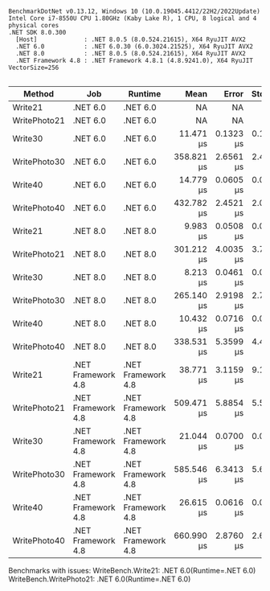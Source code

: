 ```

BenchmarkDotNet v0.13.12, Windows 10 (10.0.19045.4412/22H2/2022Update)
Intel Core i7-8550U CPU 1.80GHz (Kaby Lake R), 1 CPU, 8 logical and 4 physical cores
.NET SDK 8.0.300
  [Host]             : .NET 8.0.5 (8.0.524.21615), X64 RyuJIT AVX2
  .NET 6.0           : .NET 6.0.30 (6.0.3024.21525), X64 RyuJIT AVX2
  .NET 8.0           : .NET 8.0.5 (8.0.524.21615), X64 RyuJIT AVX2
  .NET Framework 4.8 : .NET Framework 4.8.1 (4.8.9241.0), X64 RyuJIT VectorSize=256


```
| Method       | Job                | Runtime            | Mean       | Error     | StdDev    | Median     | Gen0     | Gen1     | Gen2     | Allocated  |
|------------- |------------------- |------------------- |-----------:|----------:|----------:|-----------:|---------:|---------:|---------:|-----------:|
| Write21      | .NET 6.0           | .NET 6.0           |         NA |        NA |        NA |         NA |       NA |       NA |       NA |         NA |
| WritePhoto21 | .NET 6.0           | .NET 6.0           |         NA |        NA |        NA |         NA |       NA |       NA |       NA |         NA |
| Write30      | .NET 6.0           | .NET 6.0           |  11.471 μs | 0.1323 μs | 0.1237 μs |  11.486 μs |   3.8452 |        - |        - |   15.75 KB |
| WritePhoto30 | .NET 6.0           | .NET 6.0           | 358.821 μs | 2.6561 μs | 2.4846 μs | 358.289 μs | 136.2305 | 136.2305 | 136.2305 |  734.42 KB |
| Write40      | .NET 6.0           | .NET 6.0           |  14.779 μs | 0.0605 μs | 0.0566 μs |  14.784 μs |   4.2725 |        - |        - |   17.47 KB |
| WritePhoto40 | .NET 6.0           | .NET 6.0           | 432.782 μs | 2.4521 μs | 2.0476 μs | 432.648 μs | 234.8633 | 234.8633 | 234.8633 | 1051.28 KB |
| Write21      | .NET 8.0           | .NET 8.0           |   9.983 μs | 0.0508 μs | 0.0475 μs |   9.980 μs |   4.0894 |        - |        - |   16.73 KB |
| WritePhoto21 | .NET 8.0           | .NET 8.0           | 301.212 μs | 4.0035 μs | 3.7449 μs | 301.860 μs | 142.5781 | 142.5781 | 142.5781 |  770.84 KB |
| Write30      | .NET 8.0           | .NET 8.0           |   8.213 μs | 0.0461 μs | 0.0431 μs |   8.207 μs |   3.8452 |        - |        - |   15.75 KB |
| WritePhoto30 | .NET 8.0           | .NET 8.0           | 265.140 μs | 2.9198 μs | 2.7311 μs | 265.313 μs | 136.2305 | 136.2305 | 136.2305 |  734.42 KB |
| Write40      | .NET 8.0           | .NET 8.0           |  10.432 μs | 0.0716 μs | 0.0670 μs |  10.423 μs |   4.2725 |        - |        - |   17.47 KB |
| WritePhoto40 | .NET 8.0           | .NET 8.0           | 338.531 μs | 5.3599 μs | 4.4757 μs | 336.948 μs | 234.8633 | 234.8633 | 234.8633 | 1051.28 KB |
| Write21      | .NET Framework 4.8 | .NET Framework 4.8 |  38.771 μs | 3.1159 μs | 9.1873 μs |  41.376 μs |   5.4321 |        - |        - |   22.49 KB |
| WritePhoto21 | .NET Framework 4.8 | .NET Framework 4.8 | 509.471 μs | 5.8854 μs | 5.5052 μs | 509.884 μs | 142.5781 | 142.5781 | 142.5781 |  776.63 KB |
| Write30      | .NET Framework 4.8 | .NET Framework 4.8 |  21.044 μs | 0.0700 μs | 0.0620 μs |  21.043 μs |   5.2490 |        - |        - |    21.6 KB |
| WritePhoto30 | .NET Framework 4.8 | .NET Framework 4.8 | 585.546 μs | 6.3413 μs | 5.6214 μs | 585.250 μs | 135.7422 | 135.7422 | 135.7422 |  740.57 KB |
| Write40      | .NET Framework 4.8 | .NET Framework 4.8 |  26.615 μs | 0.0616 μs | 0.0546 μs |  26.618 μs |   5.7678 |        - |        - |   23.67 KB |
| WritePhoto40 | .NET Framework 4.8 | .NET Framework 4.8 | 660.990 μs | 2.8760 μs | 2.6902 μs | 660.510 μs | 234.3750 | 234.3750 | 234.3750 | 1058.05 KB |

Benchmarks with issues:
  WriteBench.Write21: .NET 6.0(Runtime=.NET 6.0)
  WriteBench.WritePhoto21: .NET 6.0(Runtime=.NET 6.0)
